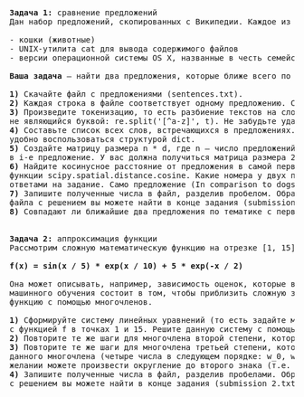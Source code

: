<pre><b>Задача 1:</b> сравнение предложений
Дан набор предложений, скопированных с Википедии. Каждое из них имеет "кошачью тему" в одном из трех смыслов:

- кошки (животные)
- UNIX-утилита cat для вывода содержимого файлов
- версии операционной системы OS X, названные в честь семейства кошачьих

<b>Ваша задача</b> — найти два предложения, которые ближе всего по смыслу к расположенному в самой первой строке. В качестве меры близости по смыслу мы будем использовать косинусное расстояние.

<b>1)</b> Скачайте файл с предложениями (sentences.txt).
<b>2)</b> Каждая строка в файле соответствует одному предложению. Считайте их, приведите каждую к нижнему регистру с помощью строковой функции lower().
<b>3)</b> Произведите токенизацию, то есть разбиение текстов на слова. Для этого можно воспользоваться регулярным выражением, которое считает разделителем любой символ, 
не являющийся буквой: re.split('[^a-z]', t). Не забудьте удалить пустые слова после разделения.
<b>4)</b> Составьте список всех слов, встречающихся в предложениях. Сопоставьте каждому слову индекс от нуля до (d - 1), где d — число различных слов в предложениях. Для этого 
удобно воспользоваться структурой dict.
<b>5)</b> Создайте матрицу размера n * d, где n — число предложений. Заполните ее: элемент с индексом (i, j) в этой матрице должен быть равен количеству вхождений j-го слова 
в i-е предложение. У вас должна получиться матрица размера 22 * 254.
<b>6)</b> Найдите косинусное расстояние от предложения в самой первой строке (In comparison to dogs, cats have not undergone...) до всех остальных с помощью 
функции scipy.spatial.distance.cosine. Какие номера у двух предложений, ближайших к нему по этому расстоянию (строки нумеруются с нуля)? Эти два числа и будут 
ответами на задание. Само предложение (In comparison to dogs, cats have not undergone... ) имеет индекс 0.
<b>7)</b> Запишите полученные числа в файл, разделив пробелом. Обратите внимание, что файл должен состоять из одной строки, в конце которой не должно быть переноса. Пример 
файла с решением вы можете найти в конце задания (submission_1.txt).
<b>8)</b> Совпадают ли ближайшие два предложения по тематике с первым? Совпадают ли тематики у следующих по близости предложений?


<b>Задача 2:</b> аппроксимация функции
Рассмотрим сложную математическую функцию на отрезке [1, 15]:

<b>f(x) = sin(x / 5) * exp(x / 10) + 5 * exp(-x / 2)</b>

Она может описывать, например, зависимость оценок, которые выставляют определенному сорту вина эксперты, в зависимости от возраста этого вина. По сути, задача 
машинного обучения состоит в том, чтобы приблизить сложную зависимость с помощью функции из определенного семейства. В этом задании мы будем приближать указанную 
функцию с помощью многочленов.

<b>1)</b> Сформируйте систему линейных уравнений (то есть задайте матрицу коэффициентов A и свободный вектор b) для многочлена первой степени, который должен совпадать 
с функцией f в точках 1 и 15. Решите данную систему с помощью функции scipy.linalg.solve. Нарисуйте функцию f и полученный многочлен. Хорошо ли он приближает исходную функцию?
<b>2)</b> Повторите те же шаги для многочлена второй степени, который совпадает с функцией f в точках 1, 8 и 15. Улучшилось ли качество аппроксимации?
<b>3)</b> Повторите те же шаги для многочлена третьей степени, который совпадает с функцией f в точках 1, 4, 10 и 15. Хорошо ли он аппроксимирует функцию? Коэффициенты 
данного многочлена (четыре числа в следующем порядке: w_0, w_1, w_2, w_3) являются ответом на задачу. Округлять коэффициенты не обязательно, но при 
желании можете произвести округление до второго знака (т.е. до числа вида 0.42)
<b>4)</b> Запишите полученные числа в файл, разделив пробелами. Обратите внимание, что файл должен состоять из одной строки, в конце которой не должно быть переноса. Пример файла 
с решением вы можете найти в конце задания (submission_2.txt).</pre>
